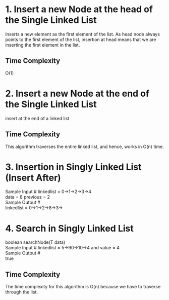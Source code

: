 # 1. Insert a new Node at the head of the Single Linked List
Inserts a new element as the first element of the list. As head node always points to the first element of the list, insertion at head means that we are inserting the first element in the list.

## Time Complexity

O(1)

# 2. Insert a new Node at the end  of the Single Linked List
insert at the end of a linked list
## Time Complexity
This algorithm traverses the entire linked list, and hence, works in O(n) time.

# 3. Insertion in Singly Linked List (Insert After)
Sample Input #
linkedlist = 0->1->2->3->4 <br/>
data = 8
previous = 2 <br/>
Sample Output #<br/>
linkedlist = 0->1->2->8->3->

# 4. Search in Singly Linked List
boolean searchNode(T data)<br/>
Sample Input #
linkedlist = 5->90->10->4   and  value = 4 <br/>
Sample Output #<br/>
true

## Time Complexity #
The time complexity for this algorithm is O(n) because we have to traverse through the list.
 